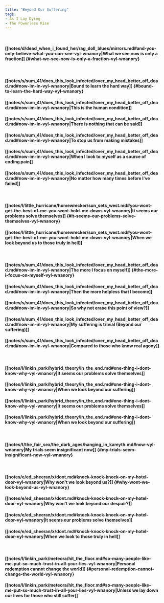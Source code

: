 ```yaml
---
title: "Beyond Our Suffering"
tags:
- As I Lay Dying
- The Powerless Rise
---
```

&nbsp;
#### [[notes/d/dead_when_i_found_her/rag_doll_blues/mirrors.md#and-you-only-believe-what-you-can-see-vyl-wnanory|What we see now is only a fraction]] {#what-we-see-now-is-only-a-fraction-vyl-wnanory}
&nbsp;
#### [[notes/s/sum_41/does_this_look_infected/over_my_head_better_off_dead.md#now-im-in-vyl-wnanory|Bound to learn the hard way]] {#bound-to-learn-the-hard-way-vyl-wnanory}
#### [[notes/s/sum_41/does_this_look_infected/over_my_head_better_off_dead.md#now-im-in-vyl-wnanory|This is the human condition]]
#### [[notes/s/sum_41/does_this_look_infected/over_my_head_better_off_dead.md#now-im-in-vyl-wnanory|There is nothing that can be said]]
#### [[notes/s/sum_41/does_this_look_infected/over_my_head_better_off_dead.md#now-im-in-vyl-wnanory|To stop us from making mistakes]]
#### [[notes/s/sum_41/does_this_look_infected/over_my_head_better_off_dead.md#now-im-in-vyl-wnanory|When I look to myself as a source of ending pain]]
#### [[notes/s/sum_41/does_this_look_infected/over_my_head_better_off_dead.md#now-im-in-vyl-wnanory|No matter how many times before I've failed]]
&nbsp;
#### [[notes/l/little_hurricane/homewrecker/sun_sets_west.md#you-wont-get-the-best-of-me-you-wont-hold-me-down-vyl-wnanory|It seems our problems solve themselves]] {#it-seems-our-problems-solve-themselves-vyl-wnanory}
#### [[notes/l/little_hurricane/homewrecker/sun_sets_west.md#you-wont-get-the-best-of-me-you-wont-hold-me-down-vyl-wnanory|When we look beyond us to those truly in hell]]
&nbsp;
#### [[notes/s/sum_41/does_this_look_infected/over_my_head_better_off_dead.md#now-im-in-vyl-wnanory|The more I focus on myself]] {#the-more-i-focus-on-myself-vyl-wnanory}
#### [[notes/s/sum_41/does_this_look_infected/over_my_head_better_off_dead.md#now-im-in-vyl-wnanory|Then the more helpless that I become]]
#### [[notes/s/sum_41/does_this_look_infected/over_my_head_better_off_dead.md#now-im-in-vyl-wnanory|So why not erase this point of view?]]
#### [[notes/s/sum_41/does_this_look_infected/over_my_head_better_off_dead.md#now-im-in-vyl-wnanory|My suffering is trivial (Beyond our suffering)]]
#### [[notes/s/sum_41/does_this_look_infected/over_my_head_better_off_dead.md#now-im-in-vyl-wnanory|Compared to those who know real agony]]
&nbsp;
#### [[notes/l/linkin_park/hybrid_theory/in_the_end.md#one-thing-i-dont-know-why-vyl-wnanory|It seems our problems solve themselves]]
#### [[notes/l/linkin_park/hybrid_theory/in_the_end.md#one-thing-i-dont-know-why-vyl-wnanory|When we look beyond our suffering]]
#### [[notes/l/linkin_park/hybrid_theory/in_the_end.md#one-thing-i-dont-know-why-vyl-wnanory|It seems our problems solve themselves]]
#### [[notes/l/linkin_park/hybrid_theory/in_the_end.md#one-thing-i-dont-know-why-vyl-wnanory|When we look beyond our suffering]]
&nbsp;
#### [[notes/t/the_fair_sex/the_dark_ages/hanging_in_kareyth.md#now-vyl-wnanory|My trials seem insignificant now]] {#my-trials-seem-insignificant-now-vyl-wnanory}
&nbsp;
#### [[notes/e/ed_sheeran/x/dont.md#knock-knock-knock-on-my-hotel-door-vyl-wnanory|Why won't we look beyond us?]] {#why-wont-we-look-beyond-us-vyl-wnanory}
#### [[notes/e/ed_sheeran/x/dont.md#knock-knock-knock-on-my-hotel-door-vyl-wnanory|Why won't we look beyond our despair?]]
#### [[notes/e/ed_sheeran/x/dont.md#knock-knock-knock-on-my-hotel-door-vyl-wnanory|It seems our problems solve themselves]]
#### [[notes/e/ed_sheeran/x/dont.md#knock-knock-knock-on-my-hotel-door-vyl-wnanory|When we look to those truly in hell]]
&nbsp;
#### [[notes/l/linkin_park/meteora/hit_the_floor.md#so-many-people-like-me-put-so-much-trust-in-all-your-lies-vyl-wnanory|Personal redemption cannot change the world]] {#personal-redemption-cannot-change-the-world-vyl-wnanory}
#### [[notes/l/linkin_park/meteora/hit_the_floor.md#so-many-people-like-me-put-so-much-trust-in-all-your-lies-vyl-wnanory|Unless we lay down our lives for those who still suffer]]
